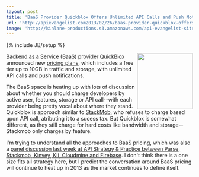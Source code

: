 ```yaml
---
layout: post
title: 'BaaS Provider Quickblox Offers Unlimited API Calls and Push Notifications'
url: 'http://apievangelist.com2013/02/26/baas-provider-quickblox-offers-unlimited-api-calls-and-push-notifications/'
image: 'http://kinlane-productions.s3.amazonaws.com/api-evangelist-site/blog/quickblox-logo.png'
---
```

{% include JB/setup %}
<p>
     <a href="/serviceproviders/quickblox.php" target="_blank"><img src="http://kinlane-productions.s3.amazonaws.com/mbaas-providers/quickblox-logo.png"  width="150" align="right" /></a>
</p>
<p>
     <a href="/trends/baas.php">Backend as a Service</a> (BaaS) provider <a href="/serviceproviders/quickblox.php" target="_blank">QuickBlox</a> announced new <a href="http://quickblox.com/plans/">pricing plans</a>, which includes a free tier up to 10GB in traffic and storage, with unlimited API calls and push notifications.
</p>
<p>
     The BaaS space is heating up with lots of discussion about whether you should charge developers by active user, features, storage or API call--with each provider being pretty vocal about where they stand. Quickblox is approach similar to <a title="Stackmob" href="/serviceproviders/stackmob.php">StackMob</a>, who refuses to charge based upon API call, atributing it to a sucess tax. But Quickblox is somewhat different, as they still charge for hard costs like bandwidth and storage--Stackmob only charges by feature.
</p>
<p>
     I'm trying to understand all the approaches to BaaS pricing, which was also a <a title="panel discussion last week at API Strategy &amp; Practice between Parse, Stackmob, Kinvey, Kii, Cloudmine and Firebas" href="/2013/02/25/the-baas-reality-tv-show-panel-at-apistrat/">panel discussion last week at API Strategy &amp; Practice between Parse, Stackmob, Kinvey, Kii, Cloudmine and Firebase</a>. I don't think there is a one size fits all strategy here, but I predict the conversation around BaaS pricing will continue to heat up in 2013 as the market continues to define itself.
</p>
